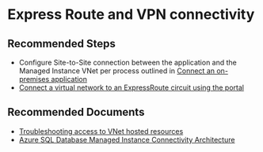 <properties
	pageTitle="Express Route and VPN connectivity"
	description="Express Route and VPN connectivity"
	infoBubbleText="Express Route and VPN connectivity"
	service=""
	resource=""
	authors="srdan-bozovic-msft"
	ms.author="srbozovi"
	displayOrder=""
	articleId="8a54088d-7e3c-4488-9c52-7152551a4b7b"
	diagnosticScenario=""
	selfHelpType="generic"
	supportTopicIds="32637262"
	resourceTags=""
	productPesIds="16259"
	cloudEnvironments="public"
	ownershipId="AzureData_AzureSQLMI"
/>

# Express Route and VPN connectivity

## **Recommended Steps**

- Configure Site-to-Site connection between the application and the Managed Instance VNet per process outlined in [Connect an on-premises application](https://docs.microsoft.com/azure/sql-database/sql-database-managed-instance-connect-app#connect-an-on-premises-application)
- [Connect a virtual network to an ExpressRoute circuit using the portal](https://docs.microsoft.com/azure/expressroute/expressroute-howto-linkvnet-portal-resource-manager)

## **Recommended Documents**

- [Troubleshooting access to VNet hosted resources](https://docs.microsoft.com/azure/app-service/web-sites-integrate-with-vnet#troubleshooting)
- [Azure SQL Database Managed Instance Connectivity Architecture](https://docs.microsoft.com/azure/sql-database/sql-database-managed-instance-connectivity-architecture)
